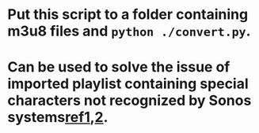 # Put this script to a folder containing m3u8 files and `python ./convert.py`.
# Can be used to solve the issue of imported playlist containing special characters not recognized by Sonos systems[ref1](https://en.community.sonos.com/components-and-architectural-228999/imported-playlists-with-special-characters-why-can-t-sonos-read-them-correctly-6812302),[2](https://en.community.sonos.com/components-and-architectural-228999/imported-playlists-with-special-characters-scripted-solution-6877039).
